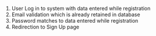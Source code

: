 1. User Log in to system with data entered while registration
2. Email validation which is already retained in database
3. Password matches to data entered while registration
4. Redirection to Sign Up page 









